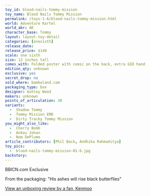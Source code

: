 ```yaml
---
toy_id: blood-nails-tommy-mission
toy_name: Blood Nails Tommy Mission
permalink: /toys-1-6/blood-nails-tommy-mission.html
world: Adventure Kartel
world_abr: AK
character_base: Tommy
layout: layout-toy-detail
categories: [onesixth]
release_date: 
release_price: $140
scale: one sixth
size: 12 inches tall
comes_with: Folded poster with comic on the back, extra GID hand
edition_qty: unknown
exclusive: yes
secret_drop: no
sold_where: bambaland.com
packaging_type: box
designer: Ashley Wood
makers: unknown
points_of_articulation: 30
variants: 
  -  Shadow Tommy
  -  Tommy Mission EMO
  -  Dirty Tracky Tommy Mission
you_might_also_like:
  -  Cherry Bomb
  -  Ankou Johan
  -  Nom DePlume   
article_contributors: [Phil Back, Andhika Rahmaditya]
toy_pics:
  -  blood-nails-tommy-mission-01-6.jpg
backstory:
---
```

BBICN.com Exclusive

From the packaging: "His ashes will rise black butterflies"

<a href="http://kenmoo2007.blogspot.com/2010/07/unboxing-threea-adventure-kartel-12inch.html" target="_blank">View an unboxing review by a fan, Kenmoo</a>


